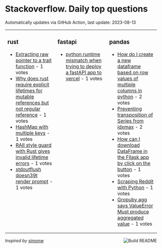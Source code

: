 # Stackoverflow. Daily top questions 

Automatically updates via GitHub Action, last update: <!-- date starts -->2023-08-13<!-- date ends -->


<table><tr><td valign="top" width="33%">

### rust
<!-- rust starts -->
* [Extracting raw pointer to a trait function](https://stackoverflow.com/questions/76889300/extracting-raw-pointer-to-a-trait-function) - 1 votes
* [Why does rust require explicit lifetimes for mutable references but not regular reference](https://stackoverflow.com/questions/76889988/why-does-rust-require-explicit-lifetimes-for-mutable-references-but-not-regular) - 1 votes
* [HashMap with multiple keys](https://stackoverflow.com/questions/76887380/hashmap-with-multiple-keys) - 1 votes
* [RAII style guard with Rust gives invalid lifetime errors](https://stackoverflow.com/questions/76891504/raii-style-guard-with-rust-gives-invalid-lifetime-errors) - 1 votes
* [stdoutflush doesn39t render prompt](https://stackoverflow.com/questions/76891478/stdout-flush-doesnt-render-prompt) - 1 votes
<!-- rust ends -->
</td><td valign="top" width="34%">


### fastapi
<!-- fastapi starts -->
* [python runtime mismatch when trying to deploy a fastAPI app to vercel](https://stackoverflow.com/questions/76893012/python-runtime-mismatch-when-trying-to-deploy-a-fastapi-app-to-vercel) - 1 votes
<!-- fastapi ends -->
</td><td valign="top" width="34%">


### pandas
<!-- pandas starts -->
* [How do I create a new dataframe based on row values of multiple columns in python](https://stackoverflow.com/questions/76891209/how-do-i-create-a-new-dataframe-based-on-row-values-of-multiple-columns-in-pytho) - 2 votes
* [Preventing transposition of Series from idxmax](https://stackoverflow.com/questions/76893067/preventing-transposition-of-series-from-idxmax) - 2 votes
* [How can I download DataFrame in the Fllask app by click on the button](https://stackoverflow.com/questions/76893411/how-can-i-download-dataframe-in-the-fllask-app-by-click-on-the-button) - 1 votes
* [Scraping Reddit with Python](https://stackoverflow.com/questions/76888972/scraping-reddit-with-python) - 1 votes
* [Gropuby agg says ValueError Must produce aggregated value](https://stackoverflow.com/questions/76894060/gropuby-agg-says-valueerror-must-produce-aggregated-value) - 1 votes
<!-- pandas ends -->
</td></tr></table>

<a href="https://github.com/hp0404/hp0404/actions"><img src="https://github.com/hp0404/hp0404/workflows/Build%20README/badge.svg" align="right" alt="Build README"></a> <p>*Inspired by  [simonw](https://github.com/simonw/simonw)*</p>
